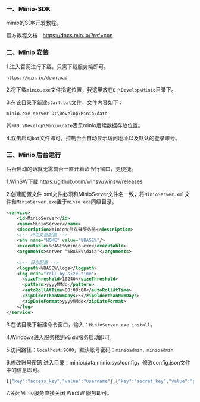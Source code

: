 ### 一、Minio-SDK
minio的SDK开发教程。


官方教程文档：https://docs.min.io/?ref=con


### 二、Minio 安装
1.进入官网进行下载，只需下载服务端即可。
```
https://min.io/download
```


2.将下载`` minio.exe ``文件指定位置，我这里放在`` D:\Develop\Minio ``目录下。


3.在该目录下新建`` start.bat ``文件，文件内容如下：
```
minio.exe server D:\Develop\Minio\date
```
其中`` D:\Develop\Minio\date ``表示minio后续数据存放位置。


4.双击启动`` bat ``文件即可，控制台会自动显示访问地址以及默认的登录账号。


### 三、Minio 后台运行
后台启动的话就无需前台一直开着命令行窗口，更便捷。


1.WinSW下载
https://github.com/winsw/winsw/releases


2.创建配置文件
xml文件必须和MinioServer文件名一致，将`` MinioServer.xml ``文件和`` MinioServer.exe ``置于`` minio.exe ``同级目录。
```xml
<service>
    <id>MinioServer</id>
    <name>MinioServer</name>
    <description>minio文件存储服务器</description>
    <!-- 环境变量配置 -->
    <env name="HOME" value="%BASE%"/>
    <executable>%BASE%\minio.exe</executable>
    <arguments>server "%BASE%\data"</arguments>
    
    <!-- 日志配置 -->
    <logpath>%BASE%\logs</logpath>
    <log mode="roll-by-size-time">
      <sizeThreshold>10240</sizeThreshold>
      <pattern>yyyyMMdd</pattern>
      <autoRollAtTime>00:00:00</autoRollAtTime>
      <zipOlderThanNumDays>5</zipOlderThanNumDays>
      <zipDateFormat>yyyyMMdd</zipDateFormat>
    </log>
</service>
```


3.在该目录下新建命令窗口，输入：`` MinioServer.exe install ``。


4.Windows进入服务找到`` WinSW ``服务启动即可。


5.访问路径：`` localhost:9000 ``，默认账号密码：`` minioadmin，minioadmin ``


6.修改账号密码
进入目录：minio\data\.minio.sys\config，修改config.json文件中的信息即可。
```js
[{"key":"access_key","value":"username"},{"key":"secret_key","value":"password"}]
```


7.关闭Minio服务直接关闭 WinSW 服务即可。
